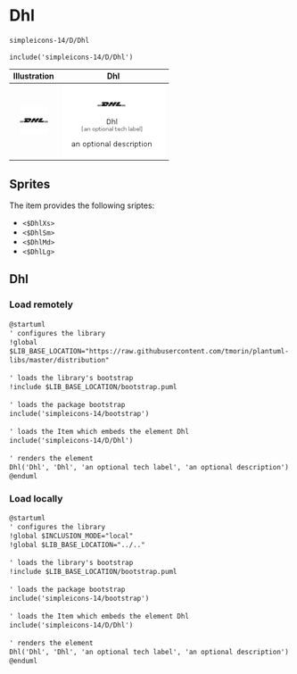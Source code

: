# Dhl


```text
simpleicons-14/D/Dhl
```

```text
include('simpleicons-14/D/Dhl')
```



| Illustration | Dhl |
| :---: | :---: |
| ![illustration for Illustration](../../simpleicons-14/D/Dhl.png) | ![illustration for Dhl](../../simpleicons-14/D/Dhl.Local.png) |



## Sprites
The item provides the following sriptes:

- `<$DhlXs>`
- `<$DhlSm>`
- `<$DhlMd>`
- `<$DhlLg>`





## Dhl

### Load remotely
```plantuml
@startuml
' configures the library
!global $LIB_BASE_LOCATION="https://raw.githubusercontent.com/tmorin/plantuml-libs/master/distribution"

' loads the library's bootstrap
!include $LIB_BASE_LOCATION/bootstrap.puml

' loads the package bootstrap
include('simpleicons-14/bootstrap')

' loads the Item which embeds the element Dhl
include('simpleicons-14/D/Dhl')

' renders the element
Dhl('Dhl', 'Dhl', 'an optional tech label', 'an optional description')
@enduml
```

### Load locally
```plantuml
@startuml
' configures the library
!global $INCLUSION_MODE="local"
!global $LIB_BASE_LOCATION="../.."

' loads the library's bootstrap
!include $LIB_BASE_LOCATION/bootstrap.puml

' loads the package bootstrap
include('simpleicons-14/bootstrap')

' loads the Item which embeds the element Dhl
include('simpleicons-14/D/Dhl')

' renders the element
Dhl('Dhl', 'Dhl', 'an optional tech label', 'an optional description')
@enduml
```

